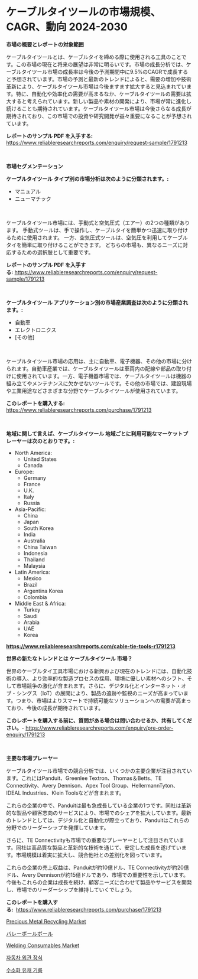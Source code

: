 <p><h1>ケーブルタイツールの市場規模、CAGR、動向 2024-2030</h1></p><p><strong>市場の概要とレポートの対象範囲</strong></p>
<p><p>ケーブルタイツールとは、ケーブルタイを締める際に使用される工具のことです。この市場の現在と将来の展望は非常に明るいです。市場の成長分析では、ケーブルタイツール市場の成長率は今後の予測期間中に9.5%のCAGRで成長すると予想されています。市場の予測と最新のトレンドによると、需要の増加や技術革新により、ケーブルタイツール市場は今後ますます拡大すると見込まれています。特に、自動化や効率化の需要が高まるなか、ケーブルタイツールの需要は拡大すると考えられています。新しい製品や素材の開発により、市場が常に進化し続けることも期待されています。ケーブルタイツール市場は今後さらなる成長が期待されており、この市場での投資や研究開発が益々重要になることが予想されています。</p></p>
<p><strong>レポートのサンプル PDF を入手する:</strong> <a href="https://www.reliableresearchreports.com/enquiry/request-sample/1791213">https://www.reliableresearchreports.com/enquiry/request-sample/1791213</a></p>
<p>&nbsp;</p>
<p><strong>市場セグメンテーション</strong></p>
<p><strong>ケーブルタイツール タイプ別の市場分析は次のように分類されます。:</strong></p>
<p><ul><li>マニュアル</li><li>ニューマチック</li></ul></p>
<p>&nbsp;</p>
<p><p>ケーブルタイツール市場には、手動式と空気圧式（エアー）の2つの種類があります。 手動式ツールは、手で操作し、ケーブルタイを簡単かつ迅速に取り付けるために使用されます。 一方、空気圧式ツールは、空気圧を利用してケーブルタイを簡単に取り付けることができます。 どちらの市場も、異なるニーズに対応するための選択肢として重要です。</p></p>
<p><strong>レポートのサンプル PDF を入手する:</strong>&nbsp;<a href="https://www.reliableresearchreports.com/enquiry/request-sample/1791213">https://www.reliableresearchreports.com/enquiry/request-sample/1791213</a></p>
<p>&nbsp;</p>
<p><strong> ケーブルタイツール アプリケーション別の市場産業調査は次のように分類されます。:</strong></p>
<p><ul><li>自動車</li><li>エレクトロニクス</li><li>[その他]</li></ul></p>
<p>&nbsp;</p>
<p><p>ケーブルタイツール市場の応用は、主に自動車、電子機器、その他の市場に分けられます。自動車産業では、ケーブルタイツールは車両内の配線や部品の取り付けに使用されています。一方、電子機器市場では、ケーブルタイツールは機器の組み立てやメンテナンスに欠かせないツールです。その他の市場では、建設現場や工業用途などさまざまな分野でケーブルタイツールが使用されています。</p></p>
<p><strong>このレポートを購入する:</strong>&nbsp; <a href="https://www.reliableresearchreports.com/purchase/1791213">https://www.reliableresearchreports.com/purchase/1791213</a></p>
<p>&nbsp;</p>
<p><strong>地域に関して言えば、ケーブルタイツール 地域ごとに利用可能なマーケットプレーヤーは次のとおりです。:</strong></p>
<p><ul>
    <li>
        North America:
        <ul>
            <li>United States</li>
            <li>Canada</li>
        </ul>
    </li>
    <li>
        Europe:
        <ul>
            <li>Germany</li>
            <li>France</li>
            <li>U.K.</li>
            <li>Italy</li>
            <li>Russia</li>
        </ul>
    </li>
    <li>
        Asia-Pacific:
        <ul>
            <li>China</li>
            <li>Japan</li>
            <li>South Korea</li>
            <li>India</li>
            <li>Australia</li>
            <li>China Taiwan</li>
            <li>Indonesia</li>
            <li>Thailand</li>
            <li>Malaysia</li>
        </ul>
    </li>
    <li>
        Latin America:
        <ul>
            <li>Mexico</li>
            <li>Brazil</li>
            <li>Argentina Korea</li>
            <li>Colombia</li>
        </ul>
    </li>
    <li>
        Middle East & Africa:
        <ul>
            <li>Turkey</li>
            <li>Saudi</li>
            <li>Arabia</li>
            <li>UAE</li>
            <li>Korea</li>
        </ul>
    </li>
    </ul></p>
<p><strong><a href="https://www.reliableresearchreports.com/cable-tie-tools-r1791213">https://www.reliableresearchreports.com/cable-tie-tools-r1791213</a></strong>&nbsp;</p>
<p><strong>世界の新たなトレンドとは ケーブルタイツール 市場？</strong></p>
<p><p>世界のケーブルタイ工具市場における新興および現在のトレンドには、自動化技術の導入、より効率的な製造プロセスの採用、環境に優しい素材へのシフト、そして市場競争の激化が含まれます。さらに、デジタル化とインターネット・オブ・シングス（IoT）の展開により、製品の追跡や監視のニーズが高まっています。つまり、市場はよりスマートで持続可能なソリューションへの需要が高まっており、今後の成長が期待されています。</p></p>
<p><strong>このレポートを購入する前に、質問がある場合は問い合わせるか、共有してください。</strong>- <a href="https://www.reliableresearchreports.com/enquiry/pre-order-enquiry/1791213">https://www.reliableresearchreports.com/enquiry/pre-order-enquiry/1791213</a></p>
<p>&nbsp;</p>
<p><strong>主要な市場プレーヤー</strong></p>
<p><p>ケーブルタイツール市場での競合分析では、いくつかの主要企業が注目されています。これにはPanduit、Greenlee Textron、Thomas＆Betts、TE Connectivity、Avery Dennison、Apex Tool Group、HellermannTyton、IDEAL Industries、Klein Toolsなどが含まれます。</p><p>これらの企業の中で、Panduitは最も急成長している企業の1つです。同社は革新的な製品や顧客志向のサービスにより、市場でのシェアを拡大しています。最新のトレンドとしては、デジタル化と自動化が際立っており、Panduitはこれらの分野でのリーダーシップを発揮しています。</p><p>さらに、TE Connectivityも市場での重要なプレーヤーとして注目されています。同社は高品質な製品と革新的な技術を通じて、安定した成長を遂げています。市場規模は着実に拡大し、競合他社との差別化を図っています。</p><p>これらの企業の売上収益は、Panduitが約10億ドル、TE Connectivityが約20億ドル、Avery Dennisonが約15億ドルであり、市場での重要性を示しています。今後もこれらの企業は成長を続け、顧客ニーズに合わせて製品やサービスを開発し、市場でのリーダーシップを維持していくでしょう。</p></p>
<p><strong>このレポートを購入する:</strong>&nbsp;&nbsp;<a href="https://www.reliableresearchreports.com/purchase/1791213">https://www.reliableresearchreports.com/purchase/1791213</a></p>
<p><p><a href="https://www.linkedin.com/pulse/precious-metal-recycling-market-size-evaluating-its-trends-ftdle?trackingId=Pt1dU6dfzacjbfJIo1jzMQ%3D%3D">Precious Metal Recycling Market</a></p><p><a href="https://github.com/zoetazuur/Market-Research-Report-List-1/blob/main/231378521874.md">バレーボールボール</a></p><p><a href="https://www.linkedin.com/pulse/welding-consumables-market-dynamics-2024-2031-also-its-trends-1orsf?trackingId=GvS8clTs0J01Mt3gjm3Duw%3D%3D">Welding Consumables Market</a></p><p><a href="https://medium.com/@mehereenadusoye/%EC%9E%90%EB%8F%99%EC%B0%A8-%EC%99%B8%EB%B6%80-%EC%9E%A5%EC%8B%9D-%EC%8B%9C%EC%9E%A5-%EA%B7%9C%EB%AA%A8-%EB%B0%8F-%EC%8B%9C%EC%9E%A5-%EB%8F%99%ED%96%A5-%EC%99%84%EC%A0%84%ED%95%9C-%EC%82%B0%EC%97%85-%EA%B0%9C%EC%9A%94-2024-2031-c1c61ca8394f">자동차 외관 장식</a></p><p><a href="https://medium.com/@flower89678/%EC%88%98%EC%86%8C%ED%99%94%EB%90%9C-%EC%9C%A0%EC%B1%84%EC%9C%A0-%EC%8B%9C%EC%9E%A5-%EB%B6%84%EC%84%9D-%EA%B8%80%EB%A1%9C%EB%B2%8C-%EC%82%B0%EC%97%85-%EC%A0%84%EB%A7%9D-%EB%B0%8F-%EC%98%88%EC%B8%A1-2024%EB%85%84%EB%B6%80%ED%84%B0-2031%EB%85%84-14ef0b46dd9a">수소화 유채 기름</a></p></p>